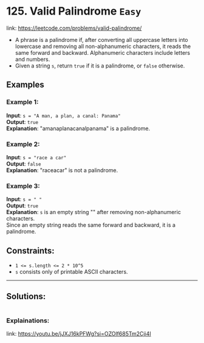 # 125. Valid Palindrome `Easy`
link: https://leetcode.com/problems/valid-palindrome/

- A phrase is a palindrome if, after converting all uppercase letters into lowercase and removing all non-alphanumeric characters, it reads the same forward and backward. Alphanumeric characters include letters and numbers.
- Given a string `s`, return `true` if it is a palindrome, or `false` otherwise.

## Examples

### Example 1:
**Input**: `s = "A man, a plan, a canal: Panama"`  
**Output**: `true`  
**Explanation**: "amanaplanacanalpanama" is a palindrome.

### Example 2:
**Input**: `s = "race a car"`  
**Output**: `false`  
**Explanation**: "raceacar" is not a palindrome.

### Example 3:
**Input**: `s = " "`  
**Output**: `true`  
**Explanation**: `s` is an empty string "" after removing non-alphanumeric characters.  
Since an empty string reads the same forward and backward, it is a palindrome.

## Constraints:
- `1 <= s.length <= 2 * 10^5`
- `s` consists only of printable ASCII characters.

---

## Solutions:
```python

```

### Explainations:


link: https://youtu.be/jJXJ16kPFWg?si=OZOlf685Tm2Cji4I
